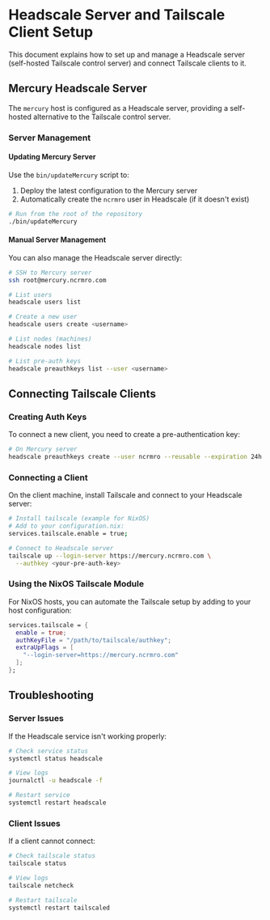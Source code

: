 # Headscale Server and Tailscale Client Setup

This document explains how to set up and manage a Headscale server (self-hosted Tailscale control server) and connect Tailscale clients to it.

## Mercury Headscale Server

The `mercury` host is configured as a Headscale server, providing a self-hosted alternative to the Tailscale control server.

### Server Management

#### Updating Mercury Server

Use the `bin/updateMercury` script to:
1. Deploy the latest configuration to the Mercury server
2. Automatically create the `ncrmro` user in Headscale (if it doesn't exist)

```bash
# Run from the root of the repository
./bin/updateMercury
```

#### Manual Server Management

You can also manage the Headscale server directly:

```bash
# SSH to Mercury server
ssh root@mercury.ncrmro.com

# List users
headscale users list

# Create a new user
headscale users create <username>

# List nodes (machines)
headscale nodes list

# List pre-auth keys
headscale preauthkeys list --user <username>
```

## Connecting Tailscale Clients

### Creating Auth Keys

To connect a new client, you need to create a pre-authentication key:

```bash
# On Mercury server
headscale preauthkeys create --user ncrmro --reusable --expiration 24h
```

### Connecting a Client

On the client machine, install Tailscale and connect to your Headscale server:

```bash
# Install tailscale (example for NixOS)
# Add to your configuration.nix:
services.tailscale.enable = true;

# Connect to Headscale server
tailscale up --login-server https://mercury.ncrmro.com \
  --authkey <your-pre-auth-key>
```

### Using the NixOS Tailscale Module

For NixOS hosts, you can automate the Tailscale setup by adding to your host configuration:

```nix
services.tailscale = {
  enable = true;
  authKeyFile = "/path/to/tailscale/authkey";
  extraUpFlags = [
    "--login-server=https://mercury.ncrmro.com"
  ];
};
```

## Troubleshooting

### Server Issues

If the Headscale service isn't working properly:

```bash
# Check service status
systemctl status headscale

# View logs
journalctl -u headscale -f

# Restart service
systemctl restart headscale
```

### Client Issues

If a client cannot connect:

```bash
# Check tailscale status
tailscale status

# View logs
tailscale netcheck

# Restart tailscale
systemctl restart tailscaled
```